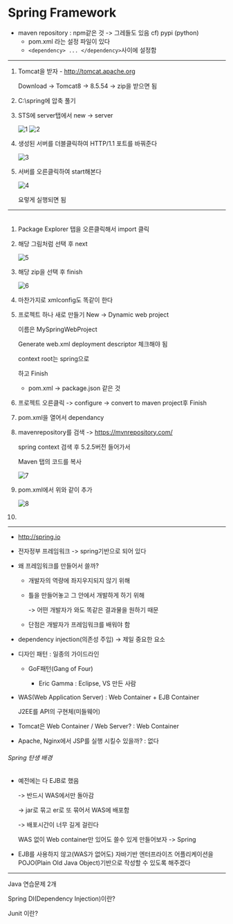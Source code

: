 # Spring Framework

* maven repository : npm같은 것 -> 그레들도 있음 cf) pypi (python)
  * pom.xml 라는 설정 파일이 있다
  * `<dependency> ... </dependency>`사이에 설정함



*****



1. Tomcat을 받자 - http://tomcat.apache.org

   Download -> Tomcat8 -> 8.5.54 -> zip을 받으면 됨



2. C:\spring에 압축 풀기



3. STS에 server탭에서 new -> server

   ![1](https://user-images.githubusercontent.com/20276476/81379362-f5bf1b00-9143-11ea-840a-fcb82d135549.png)
   ![2](https://user-images.githubusercontent.com/20276476/81379366-f6f04800-9143-11ea-8f20-16ef2d7bb7e6.png)



4. 생성된 서버를 더블클릭하여 HTTP/1.1 포트를 바꿔준다

   ![3](https://user-images.githubusercontent.com/20276476/81379488-2b640400-9144-11ea-9003-176ae9b7621c.png)



5. 서버를 오른클릭하여 start해본다

   ![4](https://user-images.githubusercontent.com/20276476/81379576-551d2b00-9144-11ea-9e54-4a0ee6945bea.png)

   요렇게 실행되면 됨



*****



######



1. Package Explorer 탭을 오른클릭해서 import 클릭



2. 해당 그림처럼 선택 후 next

   ![5](https://user-images.githubusercontent.com/20276476/81381440-b1ce1500-9147-11ea-9197-cc08633c7728.png)



3. 해당 zip을 선택 후 finish

   ![6](https://user-images.githubusercontent.com/20276476/81381445-b397d880-9147-11ea-9154-d8f85ed17409.png)



4. 마찬가지로 xmlconfig도 똑같이 한다



5. 프로젝트 하나 새로 만들기 New -> Dynamic web project

   이름은 MySpringWebProject

   Generate web.xml deployment descriptor 체크해야 됨

   context root는 spring으로

   하고 Finish

   * pom.xml -> package.json 같은 것

     

6. 프로젝트 오른클릭 -> configure -> convert to maven project후 Finish



7. pom.xml을 열어서 dependancy



8. mavenrepository를 검색 -> https://mvnrepository.com/

   spring context 검색  후 5.2.5버전 들어가서

   Maven 탭의 코드를 복사

   ![7](https://user-images.githubusercontent.com/20276476/81383926-dd52fe80-914b-11ea-894c-cd7eab672651.png)



9. pom.xml에서 위와 같이 추가

   ![8](https://user-images.githubusercontent.com/20276476/81384034-10958d80-914c-11ea-87a2-d87d3e122e0a.png)



10. 



*****



* http://spring.io

* 전자정부 프레임워크 -> spring기반으로 되어 있다

* 왜 프레임워크를 만들어서 쓸까?

  * 개발자의 역량에 좌지우지되지 않기 위해

  * 틀을 만들어놓고 그 안에서 개발하게 하기 위해

    -> 어떤 개발자가 와도 똑같은 결과물을 원하기 때문

  * 단점은 개발자가 프레임워크를 배워야 함



* dependency injection(의존성 주입) -> 제일 중요한 요소

* 디자인 패턴 : 일종의 가이드라인

  * GoF패턴(Gang of Four)

    * Eric Gamma : Eclipse, VS 만든 사람

      

* WAS(Web Application Server) : Web Container + EJB Container

  J2EE를 API의 구현체(미들웨어) 

* Tomcat은 Web Container / Web Server? : Web Container
* Apache, Nginx에서 JSP를 실행 시킬수 있을까? : 없다



###### Spring 탄생 배경

* 예전에는 다 EJB로 했음

  -> 반드시 WAS에서만 돌아감

  -> jar로 묶고 er로 또 묶어서 WAS에 배포함

  -> 배포시간이 너무 길게 걸린다

  WAS 없이 Web container만 있어도 쓸수 있게 만들어보자 -> Spring

* EJB를 사용하지 않고(WAS가 없어도) 자바기반 엔터프라이즈 어플리케이션을 POJO(Plain Old Java Object)기반으로 작성할 수 있도록 해주겠다



*****



Java 연습문제 2개

Spring DI(Dependency Injection)이란?

Junit 이란?